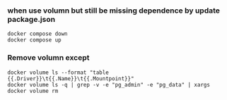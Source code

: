 ### when use volumn but still be missing dependence by update package.json

```shell
docker compose down
docker compose up
```

### Remove volumn except

```shell
docker volume ls --format "table {{.Driver}}\t{{.Name}}\t{{.Mountpoint}}"
docker volume ls -q | grep -v -e "pg_admin" -e "pg_data" | xargs docker volume rm
```
